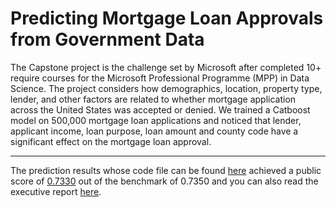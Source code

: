 # Predicting Mortgage Loan Approvals from Government Data

The Capstone project is the challenge set by Microsoft after completed 10+ require courses for the Microsoft Professional Programme (MPP) in Data Science. The project considers how demographics, location, property type, lender, and other factors are related to whether mortgage application across the United States was accepted or denied. We trained a Catboost model on 500,000 mortgage loan applications and noticed that lender, applicant income, loan purpose, loan amount and county code have a significant effect on the mortgage loan approval. 

---
The prediction results whose code file can be found [here](https://nbviewer.jupyter.org/github/gbganalyst/MPP-in-Data-science/blob/master/Capstone_project.ipynb) achieved a public score of [0.7330](https://datasciencecapstone.org/competitions/14/mortgage-approvals-from-government-data/leaderboard/) out of the benchmark of 0.7350 and you can also read the executive report [here](https://drive.google.com/open?id=1f164QhxelHqndARIls-AYy5bxBDwT7x0).
